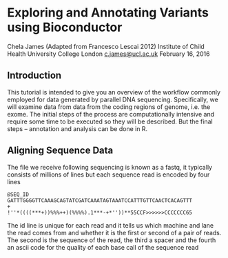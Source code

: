 

# Exploring and Annotating Variants using Bioconductor
Chela James (Adapted from Francesco Lescai 2012)
Institute of Child Health
University College London
c.james@ucl.ac.uk
February 16, 2016

## Introduction

This tutorial is intended to give you an overview of the workflow commonly employed for data generated by parallel DNA sequencing.  Specifically, we will examine data from data from the coding regions of genome, i.e. the exome.  The initial steps of the process are computationally intensive and require some time to be executed so they will be described. But the final steps – annotation and analysis can be done in R.


## Aligning Sequence Data
The file we receive following sequencing is known as a fastq, it typically consists of millions of lines but each sequence read is encoded by four lines
```
@SEQ_ID
GATTTGGGGTTCAAAGCAGTATCGATCAAATAGTAAATCCATTTGTTCAACTCACAGTTT
+
!''*((((***+))%%%++)(%%%%).1***-+*''))**55CCF>>>>>>CCCCCCC65
```

The id line is unique for each read and it tells us which machine and lane the read comes from and whether it is the first or second of a pair of reads. The second is the sequence of the read, the third a spacer and the fourth an ascii code for the quality of each base call of the sequence read
